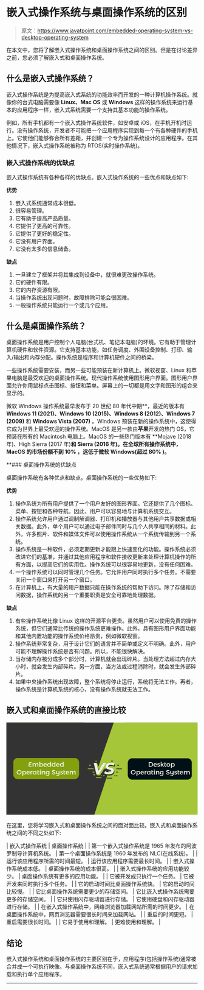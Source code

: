 # 嵌入式操作系统与桌面操作系统的区别

> 原文：<https://www.javatpoint.com/embedded-operating-system-vs-desktop-operating-system>

在本文中，您将了解嵌入式操作系统和桌面操作系统之间的区别。但是在讨论差异之前，您必须了解嵌入式和桌面操作系统。

## 什么是嵌入式操作系统？

嵌入式操作系统是为提高嵌入式系统的功能效率而开发的一种计算机操作系统。就像你的台式电脑需要像 **Linux、Mac OS** 或 **Windows** 这样的操作系统来运行基本的应用程序一样，嵌入式系统需要一个支持其基本功能的操作系统。

例如，所有手机都有一个嵌入式操作系统软件，如安卓或 iOS，在手机开机时运行。没有操作系统，开发者不可能把一个应用程序实现到每一个有各种硬件的手机上。它使他们能够弥合所有差距，并创建一个专为操作系统设计的应用程序。在其他情况下，嵌入式操作系统被称为 RTOS(实时操作系统)。

### 嵌入式操作系统的优缺点

嵌入式操作系统有各种各样的优缺点。嵌入式操作系统的一些优点和缺点如下:

**优势**

1.  嵌入式系统通常成本很低。
2.  很容易管理。
3.  它有助于提高产品质量。
4.  它提供了更高的可靠性。
5.  它提供了更好的稳定性。
6.  它没有用户界面。
7.  它没有太多的信息储备。

**缺点**

1.  一旦建立了框架并将其集成到设备中，就很难更改操作系统。
2.  它的硬件有限。
3.  它的内存资源有限。
4.  当操作系统出现问题时，故障排除可能会很困难。
5.  一般操作系统只能运行一个或几个应用。

## 什么是桌面操作系统？

桌面操作系统是用户控制个人电脑(台式机、笔记本电脑)的环境。它有助于管理计算机硬件和软件资源。它支持基本功能，如任务调度、外围设备控制、打印、输入/输出和内存分配。操作系统是程序和计算机硬件之间的桥梁。

一些操作系统需要安装，而另一些可能预装在新计算机上。微软视窗、Linux 和苹果电脑是最受欢迎的桌面操作系统。现代操作系统使用图形用户界面。图形用户界面允许你用鼠标点击图标、按钮和菜单。屏幕上的一切都是用文字和图形的组合来显示的。

微软 Windows 操作系统最早发布于 20 世纪 80 年代中期**，最近的版本有 **Windows 11 (2021)、Windows 10 (2015)、Windows 8 (2012)、Windows 7 (2009)** 和 **Windows Vista (2007)** 。Windows 预装在新的操作系统中，这使得它成为世界上最受欢迎的操作系统。MacOS 是另一款由**苹果**开发的热门 OS，它预装在所有的 Macintosh 电脑上。MacOS 的一些热门版本有 **Mojave (2018 年)、High Sierra (2017 年)**和 **Sierra (2016 年)**。在全球所有操作系统中，MacOS 的市场份额不到 **10%** ，远低于微软 Windows(超过 **80%** )。**

 **### 桌面操作系统的优缺点

桌面操作系统有各种优点和缺点。桌面操作系统的一些优势如下:

**优势**

1.  操作系统为所有用户提供了一个用户友好的图形界面。它还提供了几个图标、菜单、按钮和各种导航。因此，用户可以容易地与计算机系统交互。
2.  操作系统允许用户通过调制解调器、打印机和播放器与其他用户共享数据或相关数据。此外，单个用户可以通过电子邮件同时与几个人共享相同的材料。此外，许多照片、软件和媒体文件可以使用操作系统从一个系统传输到另一个系统。
3.  操作系统是一种软件，必须定期更新才能跟上快速变化的功能。操作系统必须改进它们的基准，并通过其他应用程序和软件接收更新来处理计算机操作的所有方面，以提高它们的实用性。操作系统可以很容易地更新，没有任何困难。
4.  一个操作系统可以同时管理几个任务。它允许用户同时执行多个任务。不需要关闭一个窗口来打开另一个窗口。
5.  在计算机上，有大量的用户数据只能在操作系统的帮助下访问。除了存储和访问数据，操作系统的另一个重要职责是安全可靠地处理数据。

**缺点**

1.  有些操作系统比像 Linux 这样的开源平台更贵。虽然用户可以使用免费的操作系统，但它们通常比传统的操作系统更难操作。此外，具有图形用户界面功能和其他内置功能的操作系统价格昂贵，例如微软视窗。
2.  操作系统非常复杂，用于设计它们的语言并不简单或定义不明确。此外，用户可能不理解操作系统是否有问题。所以，不能很快解决。
3.  当存储内存被分成多个部分时，计算机就会出现碎片。当处理方法超过内存大小时，就会发生内部碎片。另一方面，当方法或过程消除时，就会发生外部碎片。
4.  如果中央操作系统出现故障，整个系统将停止运行，系统将无法工作。再者，操作系统是计算机系统的核心，没有操作系统就无法工作。

## 嵌入式和桌面操作系统的直接比较

![Embedded Operating System vs Desktop Operating System](img/d89649d6cee5f024f1ae240ca29749d4.png)

在这里，您将学习嵌入式和桌面操作系统之间的面对面比较。嵌入式和桌面操作系统之间的不同之处如下:

| 嵌入式操作系统 | 桌面操作系统 |
| 第一个嵌入式操作系统是 1965 年发布的阿波罗制导计算机系统。 | 第一个桌面操作系统是 1960 年发布的 NLC(在线系统)。 |
| 运行该应用程序所需的时间最短。 | 运行该应用程序需要最长时间。 |
| 嵌入式操作系统成本低。 | 桌面操作系统的成本很高。 |
| 嵌入式操作系统的应用功能较少。 | 桌面操作系统有更多的应用功能。 |
| 它被开发成只执行一个任务。 | 它被开发来同时执行多个任务。 |
| 它的启动时间比桌面操作系统快。 | 它的启动时间比较慢。 |
| 它比桌面操作系统需要更少的存储空间。 | 它比嵌入式操作系统需要更多的存储空间。 |
| 它只使用闪存驱动器进行存储。 | 它使用硬盘和闪存驱动器进行存储。 |
| 在嵌入式操作系统中，网络浏览器加载网站所需的时间更少。 | 在桌面操作系统中，网页浏览器需要很长时间来加载网站。 |
| 重启的时间更短。 | 重启需要很长时间。 |
| 它易于使用和理解。 | 更难使用和理解。 |

## 结论

嵌入式操作系统和桌面操作系统的主要区别在于，应用程序(包括操作系统)通常被合并成一个可执行映像。与桌面操作系统不同，嵌入式系统通常根据用户的请求加载和执行单个应用程序。

* * ***